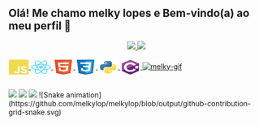 ## Olá! Me chamo melky lopes e Bem-vindo(a) ao meu perfil 🥑

<div align="center">
  <a href="https://github.com/rafaballerini">
  <img height="180em" src="https://github-readme-stats.vercel.app/api?username=melkylop&show_icons=true&theme=gruvbox"/>
  <img height="180em" src="https://github-readme-stats.vercel.app/api/top-langs/?username=melkylop&layout=compact&langs_count=7&theme=gruvbox"/>
</div>
  
<div style="display: inline_block"><br>
  <img align="center" alt="melky-Js" height="30" width="40" src="https://raw.githubusercontent.com/devicons/devicon/master/icons/javascript/javascript-plain.svg">
  <img align="center" alt="melky-React" height="30" width="40" src="https://raw.githubusercontent.com/devicons/devicon/master/icons/react/react-original.svg">
  <img align="center" alt="melky-HTML" height="30" width="40" src="https://raw.githubusercontent.com/devicons/devicon/master/icons/html5/html5-original.svg">
  <img align="center" alt="melky-CSS" height="30" width="40" src="https://raw.githubusercontent.com/devicons/devicon/master/icons/css3/css3-original.svg">
  <img align="center" alt="melky-Python" height="30" width="40" src="https://raw.githubusercontent.com/devicons/devicon/master/icons/python/python-original.svg">
  <img align="center" alt="melky-Csharp" height="30" width="40" src="https://raw.githubusercontent.com/devicons/devicon/master/icons/csharp/csharp-original.svg">
  <img align="rigth" alt="melky-gif"src="https://media.giphy.com/media/6mNxVj2MT1gCA/giphy.gif">
</div>
  
  ##
 
<div> 
 	<a href= "https://twitter.com/Melkylop"><img src="https://img.shields.io/badge/Twitter-1DA1F2?style=for-the-badge&logo=twitter&logoColor=white"></a>
  <a href = "sandesmelky@gmail.com"><img src="https://img.shields.io/badge/-Gmail-%23333?style=for-the-badge&logo=gmail&logoColor=white" target="_blank"></a>
  <a href="https://www.linkedin.com/in/melkylop" target="_blank"><img src="https://img.shields.io/badge/-LinkedIn-%230077B5?style=for-the-badge&logo=linkedin&logoColor=white" target="_blank"></a> 
  ![Snake animation](https://github.com/melkylop/melkylop/blob/output/github-contribution-grid-snake.svg)
</div>
